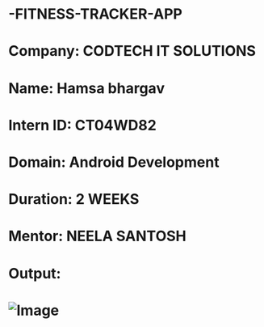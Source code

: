 # -FITNESS-TRACKER-APP

# Company: CODTECH IT SOLUTIONS

# Name: Hamsa bhargav

# Intern ID: CT04WD82

# Domain: Android Development

# Duration: 2 WEEKS

# Mentor: NEELA SANTOSH

# Output:

# ![Image](https://github.com/user-attachments/assets/bc1c1c08-7bc3-4067-8f59-9dcaf65df207)
